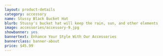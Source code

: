 ```yaml
---
layout: product-details
category: accessory
name: Stussy Black Bucket Hat
blurb: Stussy's bucket hat will keep the rain, sun, and other elements out and enhance your wardrobe.
image: accessories/accessory-9.jpg
showbanner: yes
bannertext: Enhance Your Style With Our Accessories
bannerclass: banner-about
price: $45.99
---
```


